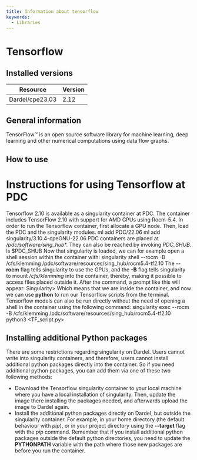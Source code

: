```yaml
---
title: Information about tensorflow
keywords:
  - Libraries
---
```

# Tensorflow

## Installed versions

| Resource | Version |
|---|---|
| Dardel/cpe23.03 | 2.12 |

## General information

TensorFlow™ is an open source software library for machine learning, deep learning and other numerical computations using data flow graphs.

## How to use


# Instructions for using Tensorflow at PDC
Tensorflow 2.10 is available as a singularity container at PDC.
The container includes TensorFlow 2.10 with support for
AMD GPUs using Rocm-5.4.
In order to run the Tensorflow container, first allocate
a GPU node. Then, load the PDC and the singularity
modules.
ml add PDC/22.06
ml add singularity/3.10.4-cpeGNU-22.06
PDC containers are placed at */pdc/software/sing_hub**.
They can also be reached by invoking *PDC_SHUB*.
ls $PDC_SHUB
Now that singularity is loaded, we can for example open a shell session
within the container with:
singularity shell --rocm -B /cfs/klemming /pdc/software/resources/sing_hub/rocm5.4-tf2.10
The **--rocm** flag tells singularity to use the GPUs, and the **-B** flag tells singularity to
mount */cfs/klemming* into the container, thereby, making it possible to access files placed outside
it.
After the command, a prompt like this will appear:
Singularity>
Which means that we are inside the container, and now we can use **python** to run our Tensorflow scripts
from the terminal.
Tensorflow models can also be run directly without the need of opening a shell in the container using
the following command:
singularity exec --rocm -B /cfs/klemming /pdc/software/resources/sing_hub/rocm5.4-tf2.10 python3 <TF_script.py>

## Installing additional Python packages
There are some restrictions regarding singularity on Dardel.
Users cannot write into singularity containers, and therefore,
users cannot install additional python packages directly into the container.
So if you need additional python packages, you can add them via one
of these two following methods:
- Download the Tensorflow singularity container to your local machine where you have a local
installation of singularity. Then, update the image there installing the packages
needed, and afterwards upload the image to Dardel again.
- Install the additional python packages directly on Dardel, but outside the
singularity container. For example, in your home directory (the default behaviour with *pip*),
or in your project directory using the **--target** flag with the *pip* command.
Remember that if you install additional python packages outside the default python
directories, you need to update the **PYTHONPATH** variable with the path where
those new packages are before you run the container.


